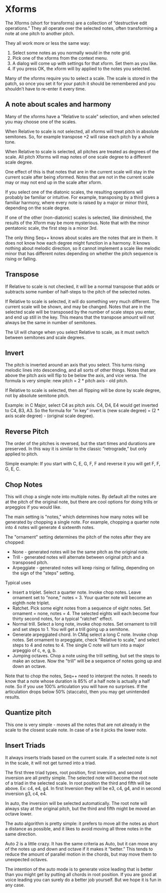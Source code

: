 # Xforms

The Xforms (short for transforms) are a collection of  “destructive edit operations.” They all operate over the selected notes, often transforming a note at one pitch to another pitch.

They all work more or less the same way:

1. Select some notes as you normally would in the note grid.
2. Pick one of the xforms from the context menu.
3. A dialog will come up with settings for that xform. Set them as you like.
4. If you press OK, the xform will by applied to the notes you selected.

Many of the xforms require you to select a scale. The scale is stored in the patch, so once you set it for your patch it should be remembered and you shouldn’t have to re-enter it every time.

## A note about scales and harmony

Many of the xforms have a "Relative to scale" selection, and when selected you may choose one of the scales.

When Relative to scale is not selected, all xforms will treat pitch in absolute semitones. So, for example transpose +2 will raise each pitch by a whole tone.

When Relative to scale is selected, all pitches are treated as degrees of the scale. All pitch Xforms will map notes of one scale degree to a different scale degree.

One effect of this is that notes that are in  the current scale will stay in the current scale after being xformed. Notes that are not in the current scale may or may not end up in the scale after xform.

If you select one of the diatonic scales, the resulting operations will probably be familiar or intuitive. For example, transposing by a third gives a familiar harmony, where every note is raised by a major or minor third, depending on the scale degree.

If one of the other (non-diatonic) scales is selected, like diminished, the results of the Xform may be more mysterious. Note that with the minor pentatonic scale, the first step is a minor 3rd.

The only thing Seq++ knows about scales are the notes that are in them. It does not know how each degree might function in  a harmony. It knows nothing about melodic direction, so it cannot implement a scale like melodic minor that has different notes depending on whether the pitch sequence is rising or falling.

## Transpose

If Relative to scale is not checked, it will be a normal transpose that adds or subtracts some number of half-steps to the pitch of the selected notes.

If Relative to scale is selected, it will do something very much different. The current scale will be shown, and may be changed. Notes that are in the selected scale will be transposed by the number of scale steps you enter, and end up still in the key. This means that the transpose amount will not always be the same in number of semitones.

The UI will change when you select Relative to scale, as it must switch between semitones and scale degrees.

## Invert

The pitch is inverted around an axis that you select. This turns rising melodic lines into descending, and all sorts of other things. Notes that are above the pitch axis will flip to be below the axis, and vice versa. The formula is very simple:   new pitch = 2 * pitch axis - old pitch.

If Relative to scale is selected, then all flipping will be done by scale degree, not by absolute semitone pitch.

Example: in C Major, select C4 as pitch axis. C4, D4, E4 would get inverted to C4, B3, A3. So the formula for “in key” invert is  (new scale degree) = (2 * axis scale degree) - (original scale degree).

## Reverse Pitch

The order of the pitches is reversed, but the start times and durations are preserved. In this way it is similar to the classic “retrograde,” but only applied to pitch.

Simple example: If you start with C, E, G, F, F and reverse it you will get F, F, G, E, C.

## Chop Notes

This will chop a single note into multiple notes. By default all the notes are at the pitch of the original note, but there are cool options for doing trills or arpeggios if you would like.

The main setting is "notes," which determines how many notes will be generated by chopping a single note. For example, chopping a quarter note into 4 notes will generate 4 sixteenth notes.

The "ornament" setting determines the pitch of the notes after they are chopped:

* None - generated notes will be the same pitch as the original note.
* Trill - generated notes will alternate between original pitch and a transposed pitch.
* Arpeggiate - generated notes will keep rising or falling, depending on the sign of the "steps" setting.

Typical uses

* Insert a triplet. Select a quarter note. Invoke chop notes. Leave ornament set to “none,” notes = 3. Your quarter note will become an eighth note triplet.
* Ratchet. Pick some eight notes from a sequence of eight notes. Set ornament = none, notes = 4. The selected eights will each become four thirty second notes, for a typical "ratchet" effect.
* Normal trill. Select a long note, invoke chop notes. Set ornament to trill and set steps to 1. You will get a trill going up a semitone.
* Generate arpeggiated chord. In CMaj select a long C note. Invoke chop notes. Set ornament to arpeggiate, check "Relative to scale," and select steps to 4 and notes to 4. The single C note will turn into a major arpeggio of c, e, g, b.
* Jumping octaves. Chop a note using the trill setting, but set the steps to make an octave. Now the "trill" will be a sequence of notes going up and down an octave.

Note that to chop the notes, Seq++ need to interpret the notes. It needs to know that a note whose duration is 85% of a half note is actually a half note. So if you use 100% articulation you will have no surprises. If the articulation drops below 50% (staccato), then you may get unintended results.

## Quantize pitch

This one is very simple - moves all the notes that are not already in the scale to the closest scale note. In case of a tie it picks the lower note.

## Insert Triads

It always inserts triads based on the current scale. If a selected note is not in the scale, it will not get turned into a triad.

The first three triad types, root position, first inversion, and second inversion are all pretty simple. The selected note will become the root note of a triad in the selected scale. In root position the third and fifth will be above. Ex: c4, e4, g4. In first Inversion they will be e3, c4, g4, and in second inversion g3, c4, e4.

In auto, the inversion will be selected automatically. The root note will always stay at the original pitch, but the third and fifth might be moved an octave lower.

The auto algorithm is pretty simple: it prefers to move all the notes as short a distance as possible, and it likes to avoid moving all three notes in the same direction.

Auto 2 is a little crazy. It has the same criteria as Auto, but it can move any of the notes up and down and octave if it makes it “better.” This tends to reduce the amount of parallel motion in the chords, but may move them to unexpected octaves.

The intention of the auto mode is to generate voice leading that is better than you might get by putting all chords in root position. If you are good at voice leading you can surely do a better job yourself. But we hope it is fun in any case.
